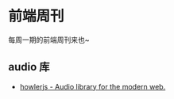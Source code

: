 # 前端周刊
每周一期的前端周刊来也~

## audio 库

* [howlerjs - Audio library for the modern web.](https://howlerjs.com/)